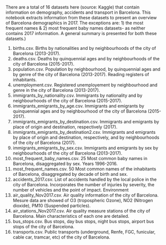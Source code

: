 There are a total of 16 datasets here (source: Kaggle) that contain information on demography, accidents and transport in Barcelona. This notebook extracts information from these datasets to present an overview of Barcelona demographics in 2017. The exceptions are: 1) the most frequent names & 2) most frequent baby names datasets- as neither contains 2017 information. A general summary is presented for both these datasets.)

1) births.csv. Births by nationalities and by neighbourhoods of the city of Barcelona (2013-2017).
2) deaths.csv. Deaths by quinquennial ages and by neighbourhoods of the city of Barcelona (2015-2017).
3) population.csv. Population by neighbourhood, by quinquennial ages and by genre of the city of Barcelona (2013-2017). Reading registers of inhabitants.
4) unemployment.csv. Registered unemployement by neighbourhood and genre in the city of Barcelona (2013-2017).
5) immigrants_by_nationality.csv. Immigrants by nationality and by neighbourhoods of the city of Barcelona (2015-2017).
6) immigrants_emigrants_by_age.csv. Immigrants and emigrants by quinquennial ages and by neighbourhood of the city of Barcelona (2015-2017).
7) immigrants_emigrants_by_destination.csv. Immigrants and emigrants by place of origin and destination, respectively (2017).
8) immigrants_emigrants_by_destination2.csv. Immigrants and emigrants by place of origin and destination, respectively, and by neighbourhoods of the city of Barcelona (2017).
9) immigrants_emigrants_by_sex.csv. Immigrants and emigrants by sex by neighbourhoods of the city of Barcelona (2013-2017).
10) most_frequent_baby_names.csv. 25 Most common baby names in Barcelona, disaggregated by sex. Years 1996-2016.
11) most_frequent_names.csv. 50 Most common names of the inhabitants of Barcelona, disaggregated by decade of birth and sex.
12) accidents_2017.csv. List of accidents handled by the local police in the city of Barcelona. Incorporates the number of injuries by severity, the number of vehicles and the point of impact.
Environment
13) air_quality_Nov2017.csv. Air quality information of the city of Barcelona. Mesure data are showed of O3 (tropospheric Ozone), NO2 (Nitrogen dioxide), PM10 (Suspended particles).
14) air_stations_Nov2017.csv. Air quality measure stations of the city of Barcelona. Main characteristics of each one are detailed.
15) bus_stops.csv. Bus stops, day bus stops, night bus stops, airport bus stops of the city of Barcelona.
16) transports.csv. Public transports (underground, Renfe, FGC, funicular, cable car, tramcar, etc) of the city of Barcelona.
